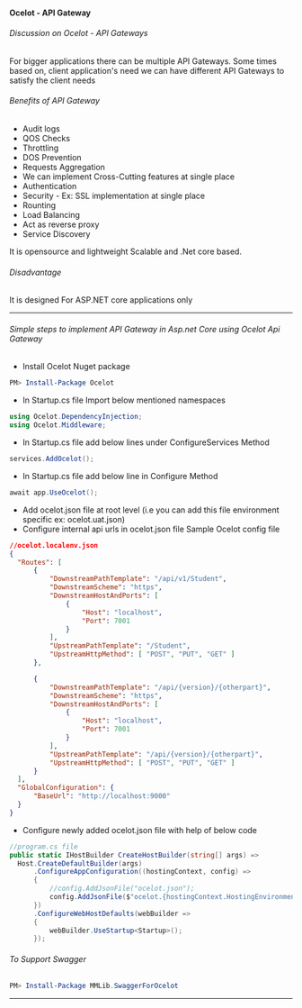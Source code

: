 #### Ocelot - API Gateway
###### Discussion on Ocelot - API Gateways
>


For bigger applications there can be multiple API Gateways. Some times based on, client application's need we can have different API Gateways to satisfy the client needs


###### Benefits of API Gateway
* Audit logs
* QOS Checks
* Throttling
* DOS Prevention
* Requests Aggregation
* We can implement Cross-Cutting features at single place
* Authentication
* Security - Ex: SSL implementation at single place
* Rounting
* Load Balancing
* Act as reverse proxy
* Service Discovery


It is opensource and lightweight
Scalable and .Net core based.

###### Disadvantage
It is designed For ASP.NET core applications only

---

###### Simple steps to implement API Gateway in Asp.net Core using Ocelot Api Gateway
* Install Ocelot Nuget package
 ```powershell
 PM> Install-Package Ocelot
 ```
* In Startup.cs file Import below mentioned namespaces
```csharp
using Ocelot.DependencyInjection;
using Ocelot.Middleware;
```
* In Startup.cs file add below lines under ConfigureServices Method
```csharp
services.AddOcelot();
```
* In Startup.cs file add below line in Configure Method
```csharp
await app.UseOcelot();
```
* Add ocelot.json file at root level (i.e you can add this file environment specific ex: ocelot.uat.json)
* Configure internal api urls in ocelot.json file
Sample Ocelot config file
```json
//ocelot.localenv.json
{
  "Routes": [
      {
          "DownstreamPathTemplate": "/api/v1/Student",
          "DownstreamScheme": "https",
          "DownstreamHostAndPorts": [
              {
                  "Host": "localhost",
                  "Port": 7001
              }
          ],
          "UpstreamPathTemplate": "/Student",
          "UpstreamHttpMethod": [ "POST", "PUT", "GET" ]
      },

      {
          "DownstreamPathTemplate": "/api/{version}/{otherpart}",
          "DownstreamScheme": "https",
          "DownstreamHostAndPorts": [
              {
                  "Host": "localhost",
                  "Port": 7001
              }
          ],
          "UpstreamPathTemplate": "/api/{version}/{otherpart}",
          "UpstreamHttpMethod": [ "POST", "PUT", "GET" ]
      }
  ],
  "GlobalConfiguration": {
      "BaseUrl": "http://localhost:9000"
  }
}

```
* Configure newly added ocelot.json file with help of below code
```csharp
//program.cs file
public static IHostBuilder CreateHostBuilder(string[] args) =>
  Host.CreateDefaultBuilder(args)
      .ConfigureAppConfiguration((hostingContext, config) =>
      {
          //config.AddJsonFile("ocelot.json");
          config.AddJsonFile($"ocelot.{hostingContext.HostingEnvironment.EnvironmentName}.json", true);
      })
      .ConfigureWebHostDefaults(webBuilder =>
      {
          webBuilder.UseStartup<Startup>();
      });
```


###### To Support Swagger
```powershell
PM> Install-Package MMLib.SwaggerForOcelot
```


---

[//]: # (MyRef: MYNOTE-OCILOT-AUTHENTICATION : How we can implement the authentication in microservices)



[//]: # (Tags: Ocelot, Microservices, API Gateway)
[//]: # (Type: Microservices - Ocelot)
[//]: # (Rating: 1)
[//]: # (Languages:c#)
[//]: # (ReadyState:Inprogress)
